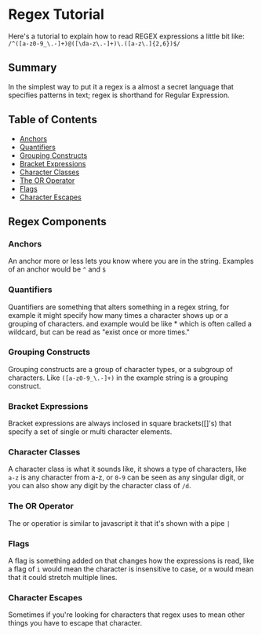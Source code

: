 # Regex Tutorial

Here's a tutorial to explain how to read REGEX expressions a little bit like: `/^([a-z0-9_\.-]+)@([\da-z\.-]+)\.([a-z\.]{2,6})$/`

## Summary

In the simplest way to put it a regex is a almost a secret language that specifies patterns in text; regex is shorthand for Regular Expression.

## Table of Contents

- [Anchors](#anchors)
- [Quantifiers](#quantifiers)
- [Grouping Constructs](#grouping-constructs)
- [Bracket Expressions](#bracket-expressions)
- [Character Classes](#character-classes)
- [The OR Operator](#the-or-operator)
- [Flags](#flags)
- [Character Escapes](#character-escapes)

## Regex Components

### Anchors
An anchor more or less lets you know where you are in the string. Examples of an anchor would be `^` and `$`
### Quantifiers
Quantifiers are something that alters something in a regex string, for example it might specify how many times a character shows up or a grouping of characters. and example would be like * which is often called a wildcard, but can be read as "exist once or more times."
### Grouping Constructs
Grouping constructs are a group of character types, or a subgroup of characters. Like `([a-z0-9_\.-]+)` in the example string is a grouping construct.
### Bracket Expressions
Bracket expressions are always inclosed in square brackets([]'s) that specify a set of single or multi character elements.
### Character Classes
A character class is what it sounds like, it shows a type of characters, like `a-z` is any character from a-z, or `0-9` can be seen as any singular digit, or you can also show any digit by the character class of `/d`.
### The OR Operator
The or operatior is similar to javascript it that it's shown with a pipe `|`
### Flags
A flag is something added on that changes how the expressions is read, like a flag of `i` would mean the character is insensitive to case, or `m` would mean that it could stretch multiple lines.
### Character Escapes
Sometimes if you're looking for characters that regex uses to mean other things you have to escape that character.